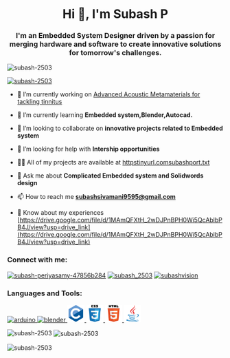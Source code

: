 <h1 align="center">Hi 👋, I'm Subash P</h1>
<h3 align="center">I'm an Embedded System Designer driven by a passion for merging hardware and software to create innovative solutions for tomorrow's challenges.</h3>

<p align="left"> <img src="https://komarev.com/ghpvc/?username=subash-2503&label=Profile%20views&color=0e75b6&style=flat" alt="subash-2503" /> </p>

<p align="left"> <a href="https://github.com/ryo-ma/github-profile-trophy"><img src="https://github-profile-trophy.vercel.app/?username=subash-2503" alt="subash-2503" /></a> </p>

- 🔭 I’m currently working on [Advanced Acoustic Metamaterials for tackling tinnitus](https://github.com/Subash-2503/-Advanced-Acoustic-Metamaterials-for-tackling-tinnitus-.git)

- 🌱 I’m currently learning **Embedded system,Blender,Autocad.**

- 👯 I’m looking to collaborate on **innovative projects related to Embedded system**

- 🤝 I’m looking for help with **Intership opportunities**

- 👨‍💻 All of my projects are available at [httpstinyurl.comsubashport.txt](httpstinyurl.comsubashport.txt)

- 💬 Ask me about **Complicated Embedded system and Solidwords design**

- 📫 How to reach me **subashsivamani9595@gmail.com**

- 📄 Know about my experiences [https://drive.google.com/file/d/1MAmQFXtH_2wDJPnBPH0Wi5QcAblbPB4J/view?usp=drive_link](https://drive.google.com/file/d/1MAmQFXtH_2wDJPnBPH0Wi5QcAblbPB4J/view?usp=drive_link)

<h3 align="left">Connect with me:</h3>
<p align="left">
<a href="https://linkedin.com/in/subash-periyasamy-47856b284" target="blank"><img align="center" src="https://raw.githubusercontent.com/rahuldkjain/github-profile-readme-generator/master/src/images/icons/Social/linked-in-alt.svg" alt="subash-periyasamy-47856b284" height="30" width="40" /></a>
<a href="https://instagram.com/subash_2503" target="blank"><img align="center" src="https://raw.githubusercontent.com/rahuldkjain/github-profile-readme-generator/master/src/images/icons/Social/instagram.svg" alt="subash_2503" height="30" width="40" /></a>
<a href="https://www.youtube.com/c/subashvision" target="blank"><img align="center" src="https://raw.githubusercontent.com/rahuldkjain/github-profile-readme-generator/master/src/images/icons/Social/youtube.svg" alt="subashvision" height="30" width="40" /></a>
</p>

<h3 align="left">Languages and Tools:</h3>
<p align="left"> <a href="https://www.arduino.cc/" target="_blank" rel="noreferrer"> <img src="https://cdn.worldvectorlogo.com/logos/arduino-1.svg" alt="arduino" width="40" height="40"/> </a> <a href="https://www.blender.org/" target="_blank" rel="noreferrer"> <img src="https://download.blender.org/branding/community/blender_community_badge_white.svg" alt="blender" width="40" height="40"/> </a> <a href="https://www.cprogramming.com/" target="_blank" rel="noreferrer"> <img src="https://raw.githubusercontent.com/devicons/devicon/master/icons/c/c-original.svg" alt="c" width="40" height="40"/> </a> <a href="https://www.w3schools.com/css/" target="_blank" rel="noreferrer"> <img src="https://raw.githubusercontent.com/devicons/devicon/master/icons/css3/css3-original-wordmark.svg" alt="css3" width="40" height="40"/> </a> <a href="https://www.w3.org/html/" target="_blank" rel="noreferrer"> <img src="https://raw.githubusercontent.com/devicons/devicon/master/icons/html5/html5-original-wordmark.svg" alt="html5" width="40" height="40"/> </a> <a href="https://www.java.com" target="_blank" rel="noreferrer"> <img src="https://raw.githubusercontent.com/devicons/devicon/master/icons/java/java-original.svg" alt="java" width="40" height="40"/> </a> </p>

<p><img align="left" src="https://github-readme-stats.vercel.app/api/top-langs?username=subash-2503&show_icons=true&locale=en&layout=compact" alt="subash-2503" /></p>

<p>&nbsp;<img align="center" src="https://github-readme-stats.vercel.app/api?username=subash-2503&show_icons=true&locale=en" alt="subash-2503" /></p>

<p><img align="center" src="https://github-readme-streak-stats.herokuapp.com/?user=subash-2503&" alt="subash-2503" /></p>
